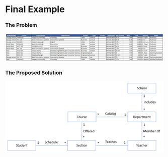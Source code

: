 # Final Example

### The Problem

![Data Modeling Sample Data](./images/Data-Modeling-Sample-Data.png)

### The Proposed Solution

![Data Modeling Final Conceptual Model](./images/Data-Modeling-Final-Conceptual-Model.png)
